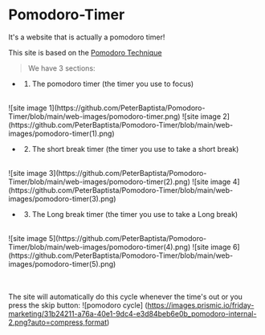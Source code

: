 # Pomodoro-Timer
It's a website that is actually a pomodoro timer!


This site is based on the <a href='https://todoist.com/productivity-methods/pomodoro-technique' target='_blank'> Pomodoro Technique </a>


> We have 3 sections:

-  1) The pomodoro timer (the timer you use to focus)
<br>
![site image 1](https://github.com/PeterBaptista/Pomodoro-Timer/blob/main/web-images/pomodoro-timer.png)
![site image 2](https://github.com/PeterBaptista/Pomodoro-Timer/blob/main/web-images/pomodoro-timer(1).png)

-  2) The short break timer (the timer you use to take a short break)
<br>
![site image 3](https://github.com/PeterBaptista/Pomodoro-Timer/blob/main/web-images/pomodoro-timer(2).png)
![site image 4](https://github.com/PeterBaptista/Pomodoro-Timer/blob/main/web-images/pomodoro-timer(3).png)

-  3) The Long break timer (the timer you use to take a Long break)
<br>
![site image 5](https://github.com/PeterBaptista/Pomodoro-Timer/blob/main/web-images/pomodoro-timer(4).png)
![site image 6](https://github.com/PeterBaptista/Pomodoro-Timer/blob/main/web-images/pomodoro-timer(5).png)

<br><br>
The site will automatically do this cycle whenever the time's out or you press the skip button:
![pomodoro cycle] (https://images.prismic.io/friday-marketing/31b24211-a76a-40e1-9dc4-e3d84beb6e0b_pomodoro-internal-2.png?auto=compress,format)
